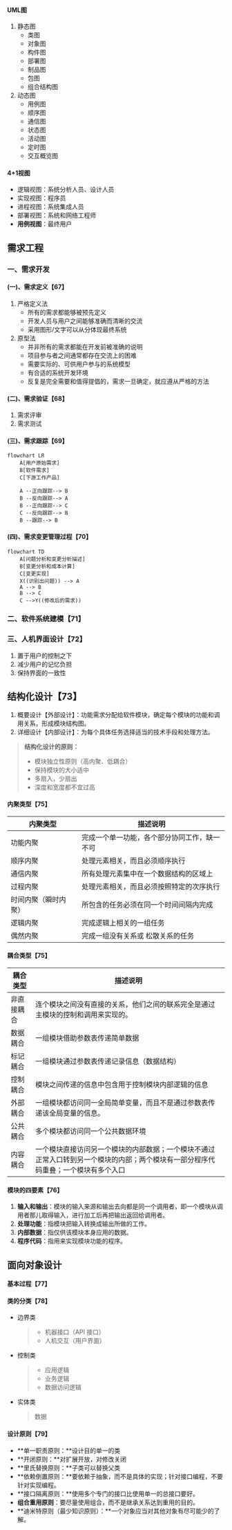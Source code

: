
#### UML图
1. 静态图
    - 类图
    - 对象图
    - 构件图
    - 部署图
    - 制品图
    - 包图
    - 组合结构图
2. 动态图
    - 用例图
    - 顺序图
    - 通信图
    - 状态图
    - 活动图
    - 定时图
    - 交互概览图

#### 4+1视图
- 逻辑视图：系统分析人员、设计人员
- 实现视图：程序员
- 进程视图：系统集成人员
- 部署视图：系统和网络工程师
- **用例视图**：最终用户

## 需求工程

### 一、需求开发
#### (一)、需求定义【67】
1. 严格定义法
    - 所有的需求都能够被预先定义
    - 开发人员与用户之间能够准确而清晰的交流
    - 采用图形/文字可以从分体现最终系统
2. 原型法
    - 并非所有的需求都能在开发前被准确的说明
    - 项目参与者之间通常都存在交流上的困难
    - 需要实际的、可供用户参与的系统模型
    - 有合适的系统开发环境
    - 反复是完全需要和值得提倡的，需求一旦确定，就应遵从严格的方法

#### (二)、需求验证【68】

1. 需求评审
2. 需求测试

#### (三)、需求跟踪【69】

```mermaid
flowchart LR
	A[用户原始需求]
	B[软件需求]
	C[下游工作产品]
	
	A --正向跟踪--> B
	B --反向跟踪--> A
	B --正向跟踪--> C
	C --反向跟踪--> B
	B --跟踪--> B
```

#### (四)、需求变更管理过程【70】

```mermaid
flowchart TD
	A[问题分析和变更分析描述]
	B[变更分析和成本计算]
	C[变更实现]
	X((识别出问题)) --> A
	A --> B
	B --> C
	C -->Y((修改后的需求))
```



### 二、软件系统建模【71】

### 三、人机界面设计【72】

1. 置于用户的控制之下
2. 减少用户的记忆负担
3. 保持界面的一致性



## 结构化设计【73】

1. 概要设计【外部设计】：功能需求分配给软件模块，确定每个模块的功能和调用关系，形成模块结构图。
2. 详细设计【内部设计】：为每个具体任务选择适当的技术手段和处理方法。

> **结构化设计的原则：**
>
> - 模块独立性原则（高内聚、低耦合）
> - 保持模块的大小适中
> - 多扇入，少扇出
> - 深度和宽度都不宜过高

#### 内聚类型【75】

| 内聚类型             | 描述说明                                     |
| -------------------- | -------------------------------------------- |
| 功能内聚             | 完成一个单一功能，各个部分协同工作，缺一不可 |
| 顺序内聚             | 处理元素相关，而且必须顺序执行               |
| 通信内聚             | 所有处理元素集中在一个数据结构的区域上       |
| 过程内聚             | 处理元素相关，而且必须按照特定的次序执行     |
| 时间内聚（瞬时内聚） | 所包含的任务必须在同一个时间间隔内完成       |
| 逻辑内聚             | 完成逻辑上相关的一组任务                     |
| 偶然内聚             | 完成一组没有关系或 松散关系的任务            |

#### 耦合类型【75】

| 耦合类型   | 描述说明                                                     |
| ---------- | ------------------------------------------------------------ |
| 非直接耦合 | 连个模块之间没有直接的关系，他们之间的联系完全是通过主模块的控制和调用来实现的。 |
| 数据耦合   | 一组模块借助参数表传递简单数据                               |
| 标记耦合   | 一组模块通过参数表传递记录信息（数据结构）                   |
| 控制耦合   | 模块之间传递的信息中包含用于控制模块内部逻辑的信息           |
| 外部耦合   | 一组模块都访问同一全局简单变量，而且不是通过参数表传递该全局变量的信息。 |
| 公共耦合   | 多个模块都访问同一个公共数据环境                             |
| 内容耦合   | 一个模块直接访问另一个模块的内部数据；一个模块不通过正常入口转到另一个模块的内部；两个模块有一部分程序代码重叠；一个模块有多个入口 |



#### 模块的四要素【76】

1. **输入和输出**：模块的输入来源和输出去向都是同一个调用者，即一个模块从调用者那儿取得输入，进行加工后再把输出返回给调用者。
2. **处理功能**：指模块把输入转换成输出所做的工作。
3. **内部数据**：指仅供该模块本身应用的数据。
4. **程序代码**：指用来实现模块功能的程序。



## 面向对象设计

#### 基本过程【77】

#### 类的分类【78】

- 边界类

  > - 机器接口（API 接口）
  > - 人机交互（用户界面）

- 控制类

  > - 应用逻辑
  > - 业务逻辑
  > - 数据访问逻辑

- 实体类

  > 数据

#### 设计原则【79】

- **单一职责原则：**设计目的单一的类
- **开闭原则：**对扩展开放，对修改关闭
- **里氏替换原则：**子类可以替换父类
- **依赖倒置原则：**要依赖于抽象，而不是具体的实现；针对接口编程，不要针对实现编程。
- **接口隔离原则：**使用多个专门的接口比使用单一的总接口要好。
- **组合重用原则**：要尽量使用组合，而不是继承关系达到重用的目的。
- **迪米特原则（最少知识原则）：**一个对象应当对其他对象有尽可能少的了解。













